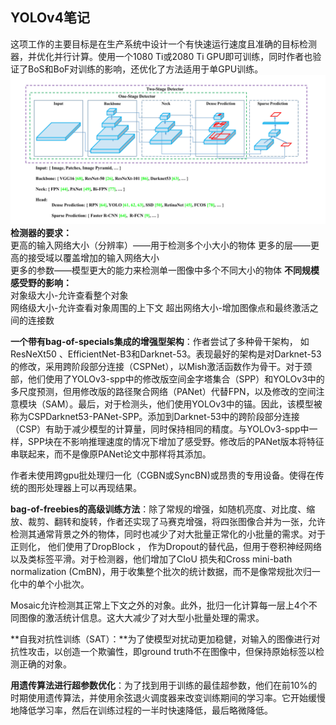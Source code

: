 ## YOLOv4笔记
这项工作的主要目标是在生产系统中设计一个有快速运行速度且准确的目标检测器，并优化并行计算。使用一个1080 Ti或2080 Ti GPU即可训练，同时作者也验证了BoS和BoF对训练的影响，还优化了方法适用于单GPU训练。
![QQ截图20230826180609](QQ截图20230826180609.png)
**检测器的要求：**	  
	更高的输入网络大小（分辨率）——用于检测多个小大小的物体
	更多的层——更高的接受域以覆盖增加的输入网络大小	
	更多的参数——模型更大的能力来检测单一图像中多个不同大小的物体
**不同规模感受野的影响：**    
对象级大小-允许查看整个对象  
网络级大小-允许查看对象周围的上下文
超出网络大小-增加图像点和最终激活之间的连接数

**一个带有bag-of-specials集成的增强型架构**：作者尝试了多种骨干架构， 如ResNeXt50 、EfficientNet-B3和Darknet-53。表现最好的架构是对Darknet-53的修改，采用跨阶段部分连接（CSPNet），以Mish激活函数作为骨干。对于颈部，他们使用了YOLOv3-spp中的修改版空间金字塔集合（SPP）和YOLOv3中的多尺度预测，但用修改版的路径聚合网络（PANet）代替FPN，以及修改的空间注意模块（SAM）。最后，对于检测头，他们使用YOLOv3中的锚。因此，该模型被称为CSPDarknet53-PANet-SPP。添加到Darknet-53中的跨阶段部分连接（CSP）有助于减少模型的计算量，同时保持相同的精度。与YOLOv3-spp中一样，SPP块在不影响推理速度的情况下增加了感受野。修改后的PANet版本将特征串联起来，而不是像原PANet论文中那样将其添加。

作者未使用跨gpu批处理归一化（CGBN或SyncBN)或昂贵的专用设备。使得在传统的图形处理器上可以再现结果。

**bag-of-freebies的高级训练方法**：除了常规的增强，如随机亮度、对比度、缩放、裁剪、翻转和旋转，作者还实现了马赛克增强，将四张图像合并为一张，允许检测其通常背景之外的物体，同时也减少了对大批量正常化的小批量的需求。对于正则化， 他们使用了DropBlock ， 作为Dropout的替代品，但用于卷积神经网络以及类标签平滑。对于检测器，他们增加了CIoU 损失和Cross mini-bath normalization (CmBN)，用于收集整个批次的统计数据，而不是像常规批次归一化中的单个小批次。


Mosaic允许检测其正常上下文之外的对象。此外，批归一化计算每一层上4个不同图像的激活统计信息。这大大减少了对大型小批量处理的需求。

**自我对抗性训练（SAT）：**为了使模型对扰动更加稳健，对输入的图像进行对抗性攻击，以创造一个欺骗性，即ground truth不在图像中，但保持原始标签以检测正确的对象。

**用遗传算法进行超参数优化**：为了找到用于训练的最佳超参数，他们在前10%的时期使用遗传算法，并使用余弦退火调度器来改变训练期间的学习率。它开始缓慢地降低学习率，然后在训练过程的一半时快速降低，最后略微降低。
